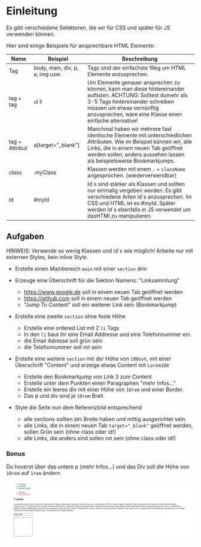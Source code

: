 # Einleitung

Es gibt verschiedene Selektoren, die wir für CSS und später für JS verwenden können.

Hier sind einige Beispiele für ansprechbare HTML Elemente:

| Name           | Beispiel                        | Beschreibung                                                                                                                                                                                                                            |
| -------------- | ------------------------------- | --------------------------------------------------------------------------------------------------------------------------------------------------------------------------------------------------------------------------------------- |
| Tag            | body, main, div, p, a, img usw. | Tags sind der einfachste Weg um HTML Elemente anzusprechen.                                                                                                                                                                             |
| tag + tag      | ul li                           | Um Elemente genauer ansprechen zu können, kann man diese hintereinander auflisten. ACHTUNG: Solltest dumehr als 3-5 Tags hintereinander schreiben müssen um etwas vernünftig anzusprechen, wäre eine Klasse einen einfache alternative! |
| tag + Attribut | a[target="_blank"]              | Manchmal haben wir mehrere fast identische Elemente mit unterschiedlichen Attributen. Wie im Beispiel können wir, alle Links, die in einem neuen Tab geöffnet werden sollen, anders aussehen lassen als beispielsweise Bookmarkjumps.   |
| class          | .myClass                        | Klassen werden mit enem `.` + `className` angesprochen. (wiederverwendbar)                                                                                                                                                              |
| id             | #myId                           | Id´s sind stärker als Klassen und sollten nur einmalig vergeben werden. Es gibt verschiedene Arten Id´s anzusprechen. Im CSS und HTML ist es #myId. Später werden Id´s ebenfalls in JS verwendet um dasHTMl zu manipulieren.            |

## Aufgaben

HINWEIS: Verwende so wenig Klassen und id´s wie möglich! Arbeite nur mit externen Styles, kein inline Style.

- Erstelle einen Mainbereich `main` mit einer `section` drin
- Erzeuge eine Überschrift für die Sektion Namens: "Linksammlung"

  - https://www.google.de soll in einem neuen Tab geöffnet werden
  - https://github.com soll in einem neuen Tab geöffnet werden
  - "Jump To Content" soll ein weiterer Link sein (Bookmarkjump)

- Erstelle eine zweite `section` ohne feste Höhe

  - Erstelle eine ordered List mit 2 `li` Tags
  - In den `li` baut ihr eine Email Addresse und eine Telefonnummer ein.
  - die Email Adresse soll grün sein
  - die Telefonnummer soll rot sein

- Erstelle eine weitere `section` mit der Höhe von `100svh`, mit einer Überschrift "Content" und erzeige etwas Content mit `Lorem100`
  - Erstelle den Bookmarkjump von Link 3 zum Content
  - Erstelle unter dem Punkten einen Paragraphen "mehr Infos..."
  - Erstelle ein leeres div mit einer Höhe von `10rem` und einer Border.
  - Das p und div sind je `10rem` Breit
- Style die Seite nun dem Referenzbild entsprechend
  - alle sections sollten `80%` Breite haben und mittig ausgerichtet sein.
  - alle Links, die in einem neuen Tab `target="_blank"` geöffnet werden, sollen Grün sein (ohne class oder id!)
  - alle Links, die anders sind sollen rot sein (ohne class oder id!)

### Bonus

Du hoverst über das untere p (mehr Infos...) und das Div soll die Höhe von `10rem` auf `1rem` ändern

![Reference Image Selectors](./images/selectorsRef.png)
